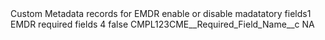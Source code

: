 <?xml version="1.0" encoding="UTF-8"?>
<CustomMetadata xmlns="http://soap.sforce.com/2006/04/metadata" xmlns:xsi="http://www.w3.org/2001/XMLSchema-instance" xmlns:xsd="http://www.w3.org/2001/XMLSchema">
    <description>Custom Metadata records for EMDR enable or disable madatatory fields1</description>
    <label>EMDR required fields 4</label>
    <protected>false</protected>
    <values>
        <field>CMPL123CME__Required_Field_Name__c</field>
        <value xsi:type="xsd:string">NA</value>
    </values>
</CustomMetadata>
